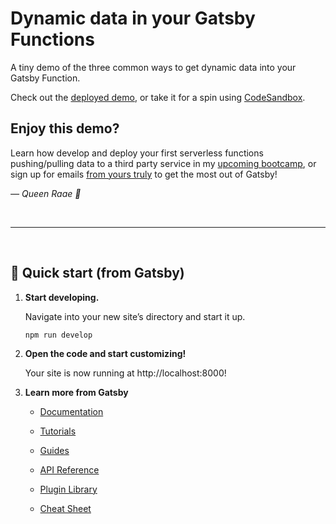 # Dynamic data in your Gatsby Functions

A tiny demo of the three common ways to get dynamic data into your
Gatsby Function.

Check out the [deployed demo](https://demodatafunctions.gatsbyjs.io/),
or take it for a spin using [CodeSandbox](https://codesandbox.io/s/demo-data-functions-e9gtq).

## Enjoy this demo?

Learn how develop and deploy your first serverless functions pushing/pulling data to a third party service in my [upcoming bootcamp](https://queen.raae.codes/gatsby-bootcamps/first-function/?utm_source=demo&utm_campaign=demo-data-functions), or sign up for emails [from yours truly](https://queen.raae.codes/emails/?utm_source=demo&utm_campaign=demo-data-functions) to get the most out of Gatsby!

<cite>— Queen Raae 👑</cite>

&nbsp;

---

&nbsp;

## 🚀 Quick start (from Gatsby)

1.  **Start developing.**

    Navigate into your new site’s directory and start it up.

    ```shell
    npm run develop
    ```

2.  **Open the code and start customizing!**

    Your site is now running at http://localhost:8000!

3.  **Learn more from Gatsby**

    - [Documentation](https://www.gatsbyjs.com/docs/?utm_source=starter&utm_medium=readme&utm_campaign=minimal-starter)

    - [Tutorials](https://www.gatsbyjs.com/tutorial/?utm_source=starter&utm_medium=readme&utm_campaign=minimal-starter)

    - [Guides](https://www.gatsbyjs.com/tutorial/?utm_source=starter&utm_medium=readme&utm_campaign=minimal-starter)

    - [API Reference](https://www.gatsbyjs.com/docs/api-reference/?utm_source=starter&utm_medium=readme&utm_campaign=minimal-starter)

    - [Plugin Library](https://www.gatsbyjs.com/plugins?utm_source=starter&utm_medium=readme&utm_campaign=minimal-starter)

    - [Cheat Sheet](https://www.gatsbyjs.com/docs/cheat-sheet/?utm_source=starter&utm_medium=readme&utm_campaign=minimal-starter)
